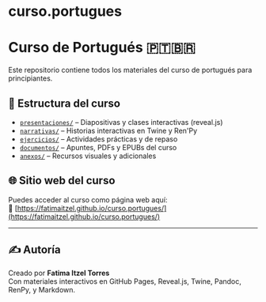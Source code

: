 # curso.portugues
# Curso de Portugués 🇵🇹🇧🇷

Este repositorio contiene todos los materiales del curso de portugués para principiantes.

## 📁 Estructura del curso

- [`presentaciones/`](./presentaciones) – Diapositivas y clases interactivas (reveal.js)
- [`narrativas/`](./narrativas) – Historias interactivas en Twine y Ren'Py
- [`ejercicios/`](./ejercicios) – Actividades prácticas y de repaso
- [`documentos/`](./documentos) – Apuntes, PDFs y EPUBs del curso
- [`anexos/`](./anexos) – Recursos visuales y adicionales

## 🌐 Sitio web del curso

Puedes acceder al curso como página web aquí:  
🔗 [https://fatimaitzel.github.io/curso.portugues/](https://fatimaitzel.github.io/curso.portugues/)

---

## ✍️ Autoría

Creado por **Fatima Itzel Torres**  
Con materiales interactivos en GitHub Pages, Reveal.js, Twine, Pandoc, RenPy, y Markdown.
